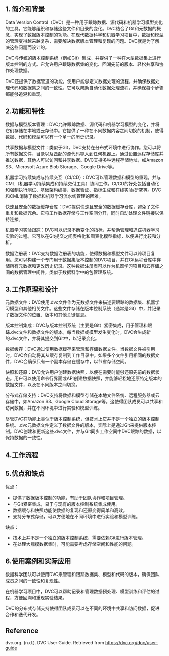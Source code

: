 ## 1. 简介和背景

Data Version Control（DVC）是一种用于跟踪数据、源代码和机器学习模型变化的工具，它能够组织和存储这些文件和目录的变化。DVC结合了Git和元数据的概念，实现了数据版本控制的功能。在现代数据科学和机器学习项目中，数据和模型的管理变得越来越复杂，需要解决数据版本管理和复现的问题。DVC就是为了解决这些问题而设计的。

DVC与传统的版本控制系统（例如Git）集成，并提供了一种在大型数据集上进行版本控制的方式。它允许用户跟踪数据集的变化、回溯先前的版本、轻松共享和协作处理数据。

 DVC还提供了数据管道的功能，使用户能够定义数据处理的流程，并确保数据处理代码和数据集之间的一致性。它可以帮助自动化数据处理流程，并确保每个步骤都能够追溯和重现。

 

 

## 2.功能和特性

数据与模型版本管理：DVC允许跟踪数据、源代码和机器学习模型的变化，并将它们存储在本地或云存储中。它提供了一种在不同数据内容之间切换的机制，使得数据、代码和模型可以有一个单一的历史记录。

 

共享数据与模型文件：类似于Git，DVC支持在分布式环境中进行协作。您可以将所有数据文件、目录以及匹配的源代码导入到任何机器上。通过设置远程存储库并推送数据，其他人可以访问和共享数据。DVC支持多种远程存储地址，如Amazon S3、Microsoft Azure Blob Storage、Google Drive等。

 

机器学习持续集成与持续交互（CI/CD）：DVC可以管理数据和模型的重现，并与CML（机器学习持续集成和持续交付工具）协同工作。CI/CD的好处包括自动化和强制执行测试、基础架构编排、数据验证、指标生成和在线实验/研究等。DVC和CML消除了数据和机器学习流水线管理的困难。

 

快速且安全的数据缓存仓库：DVC提供快速且安全的数据缓存仓库，避免了文件重复和数据冗余。它将工作数据存储与工作空间分开，同时自动处理文件链接以保持连接。

 

机器学习实验跟踪：DVC可以记录不断变化的指标，并帮助管理和追踪机器学习实验的过程。它可以在Git提交之间表格化和图表化模型指标，以便进行比较和分析。

 

数据注册表：DVC支持数据注册表的功能，使得数据和模型文件可以跨项目复用。您可以构建一个专门用于数据集版本控制的DVC项目，并在Git远程仓库中存储所有元数据和更改历史记录。这种数据注册表可以作为机器学习项目和云存储之间的数据管理中间件，类似于数据科学中的包管理系统。

## 3.工作原理和设计

元数据文件：DVC使用.dvc文件作为元数据文件来描述要跟踪的数据集、机器学习模型和其他相关文件。这些文件存储在版本控制系统（通常是Git）中，并记录了数据文件的位置、版本和其他关键信息。

版本控制集成：DVC与版本控制系统（主要是Git）紧密集成，用于管理和跟踪.dvc文件和数据文件的版本。每当数据或模型发生变化时，DVC会生成新的.dvc文件，并将其提交到Git中，以记录变化。

数据缓存：DVC通过使用数据缓存来管理和存储数据文件。当数据文件被引用时，DVC会自动将其从缓存复制到工作目录中。如果多个文件引用相同的数据文件，DVC会确保只有一个副本存储在缓存中，以节省存储空间。

快照和还原：DVC允许用户创建数据快照，以便在需要时能够还原先前的数据状态。用户可以使用命令行界面或API创建数据快照，并能够轻松地还原特定版本的数据文件，以及在不同版本之间切换。

分布式存储支持：DVC支持将数据和模型存储在本地文件系统、远程服务器或云存储中，如Amazon S3、Google Cloud Storage等。这使得团队成员可以共享和访问数据，并在不同环境中进行实验和模型训练。

 

尽管DVC在功能上类似于版本控制系统，但技术上它并不是一个独立的版本控制系统。.dvc元数据文件定义了数据文件的版本，实际上是通过Git来提供版本控制。DVC创建和更新这些.dvc文件，并与Git同步工作空间中DVC跟踪的数据，以保持数据的一致性。



## 4.工作流程

## 5.优点和缺点

优点：

- 提供了数据版本控制的功能，有助于团队协作和项目管理。
- 与Git紧密集成，易于与现有的版本控制系统集成使用。
- 数据缓存和快照功能使数据的复现和还原变得简单和高效。
- 支持分布式存储，可以方便地在不同环境中进行实验和模型训练。

缺点：

- 技术上并不是一个独立的版本控制系统，需要依赖Git进行版本管理。
- 在处理大规模数据集时，可能需要考虑存储空间和性能的问题。

 

## 6.使用案例和实际应用

 

数据科学团队可以使用DVC来管理和跟踪数据集、模型和代码的版本，确保团队成员之间的一致性和复现性。

在机器学习项目中，DVC可以帮助记录和管理数据预处理、模型训练和评估的过程，方便回溯和重现实验结果。

DVC的分布式存储支持使得团队成员可以在不同的环境中共享和访问数据，促进合作和迭代开发。

 

 

## Reference

dvc.org. (n.d.). DVC User Guide. Retrieved from https://dvc.org/doc/user-guide
